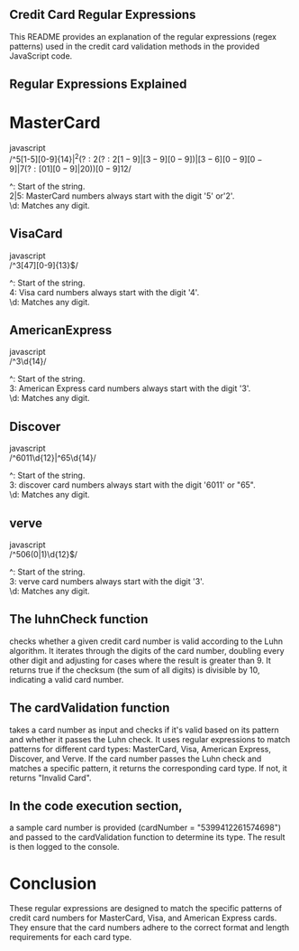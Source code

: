 ## Credit Card Regular Expressions
This README provides an explanation of the regular expressions (regex patterns) used in the credit card validation methods in the provided JavaScript code.

## Regular Expressions Explained
# MasterCard

javascript<br>
/^5[1-5][0-9]{14}$|^2(?:2(?:2[1-9]|[3-9][0-9])|[3-6][0-9][0-9]|7(?:[01][0-9]|20))[0-9]{12}$/

 ^: Start of the string.<br>
 2|5: MasterCard numbers always start with the digit '5' or'2'.<br>
 \d: Matches any digit.

## VisaCard

javascript<br>
/^3[47][0-9]{13}$/

 ^: Start of the string.<br>
 4: Visa card numbers always start with the digit '4'.<br>
 \d: Matches any digit.

## AmericanExpress

javascript<br>
/^3\d{14}/

 ^: Start of the string.<br>
 3: American Express card numbers always start with the digit '3'.<br>
 \d: Matches any digit.

 ## Discover
 
javascript <br>
/^6011\d{12}|^65\d{14}/

 ^: Start of the string.<br>
 3: discover card numbers always start with the digit '6011' or "65".<br>
 \d: Matches any digit.

 ## verve
javascript<br>
/^506(0|1)\d{12}$/

  ^: Start of the string.<br>
 3:  verve card numbers always start with the digit '3'.<br>
 \d: Matches any digit.
 
 ## The luhnCheck function 
 checks whether a given credit card number is valid according to the Luhn algorithm. It iterates through the digits of the card number, doubling every other digit and adjusting for cases where the result is greater than 9. It returns true if the checksum (the sum of all digits) is divisible by 10, indicating a valid card number.

## The cardValidation function 
takes a card number as input and checks if it's valid based on its pattern and whether it passes the Luhn check. It uses regular expressions to match patterns for different card types: MasterCard, Visa, American Express, Discover, and Verve. If the card number passes the Luhn check and matches a specific pattern, it returns the corresponding card type. If not, it returns "Invalid Card".

## In the code execution section,
a sample card number is provided (cardNumber = "5399412261574698") and passed to the cardValidation function to determine its type. The result is then logged to the console.
# Conclusion
These regular expressions are designed to match the specific patterns of credit card numbers for MasterCard, Visa, and American Express cards. They ensure that the card numbers adhere to the correct format and length requirements for each card type.
